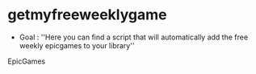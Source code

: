 # getmyfreeweeklygame

- Goal :
''Here you can find a script that will automatically add the free weekly epicgames to your library''

EpicGames
